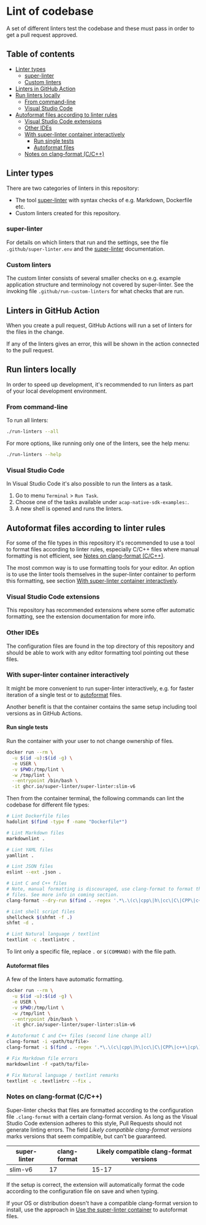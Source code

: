 <!-- omit from toc -->
# Lint of codebase

A set of different linters test the codebase and these must pass in order to
get a pull request approved.

<!-- omit from toc -->
## Table of contents

<!-- ToC GFM -->

- [Linter types](#linter-types)
  - [super-linter](#super-linter)
  - [Custom linters](#custom-linters)
- [Linters in GitHub Action](#linters-in-github-action)
- [Run linters locally](#run-linters-locally)
  - [From command-line](#from-command-line)
  - [Visual Studio Code](#visual-studio-code)
- [Autoformat files according to linter rules](#autoformat-files-according-to-linter-rules)
  - [Visual Studio Code extensions](#visual-studio-code-extensions)
  - [Other IDEs](#other-ides)
  - [With super-linter container interactively](#with-super-linter-container-interactively)
    - [Run single tests](#run-single-tests)
    - [Autoformat files](#autoformat-files)
  - [Notes on clang-format (C/C++)](#notes-on-clang-format-cc)

<!-- /ToC -->

## Linter types

There are two categories of linters in this repository:

- The tool [super-linter](https://github.com/super-linter/super-linter) with
  syntax checks of e.g. Markdown, Dockerfile etc.
- Custom linters created for this repository.

### super-linter

For details on which linters that run and the settings, see the file
`.github/super-linter.env` and the
[super-linter](https://github.com/super-linter/super-linter) documentation.

### Custom linters

The custom linter consists of several smaller checks on e.g. example
application structure and terminology not covered by super-linter. See the
invoking file `.github/run-custom-linters` for what checks that are run.

## Linters in GitHub Action

When you create a pull request, GitHub Actions will run a set of linters for the
files in the change.

If any of the linters gives an error, this will be shown in the action
connected to the pull request.

## Run linters locally

In order to speed up development, it's recommended to run linters as part of
your local development environment.

### From command-line

To run all linters:

```sh
./run-linters --all
```

For more options, like running only one of the linters, see the help menu:

```sh
./run-linters --help
```

### Visual Studio Code

In Visual Studio Code it's also possible to run the linters as a task.

1. Go to menu `Terminal` > `Run Task`.
1. Choose one of the tasks available under `acap-native-sdk-examples:`.
1. A new shell is opened and runs the linters.

## Autoformat files according to linter rules

For some of the file types in this repository it's recommended to use a tool to
format files according to linter rules, especially C/C++ files where manual
formatting is not efficient, see [Notes on clang-format
(C/C++)](#notes-on-clang-format-cc).

The most common way is to use formatting tools for your editor. An option is to
use the linter tools themselves in the super-linter container to perform this
formatting, see section [With super-linter container
interactively](#with-super-linter-container-interactively).

### Visual Studio Code extensions

This repository has recommended extensions where some offer automatic
formatting, see the extension documentation for more info.

### Other IDEs

The configuration files are found in the top directory of this repository and
should be able to work with any editor formatting tool pointing out these files.

### With super-linter container interactively

It might be more convenient to run super-linter interactively, e.g. for faster
iteration of a single test or to [autoformat](#autoformat-files) files.

Another benefit is that the container contains the same setup including tool
versions as in GitHub Actions.

#### Run single tests

Run the container with your user to not change ownership of files.

```sh
docker run --rm \
  -u $(id -u):$(id -g) \
  -e USER \
  -v $PWD:/tmp/lint \
  -w /tmp/lint \
  --entrypoint /bin/bash \
  -it ghcr.io/super-linter/super-linter:slim-v6
```

Then from the container terminal, the following commands can lint the codebase
for different file types:

```sh
# Lint Dockerfile files
hadolint $(find -type f -name "Dockerfile*")

# Lint Markdown files
markdownlint .

# Lint YAML files
yamllint .

# Lint JSON files
eslint --ext .json .

# Lint C and C++ files
# Note, manual formatting is discouraged, use clang-format to format these
# files. See more info in coming section.
clang-format --dry-run $(find . -regex '.*\.\(c\|cpp\|h\|cc\|C\|CPP\|c++\|cp\)$')

# Lint shell script files
shellcheck $(shfmt -f .)
shfmt -d .

# Lint Natural language / textlint
textlint -c .textlintrc .
```

To lint only a specific file, replace `.` or `$(COMMAND)` with the file path.

#### Autoformat files

A few of the linters have automatic formatting.

```sh
docker run --rm \
  -u $(id -u):$(id -g) \
  -e USER \
  -v $PWD:/tmp/lint \
  -w /tmp/lint \
  --entrypoint /bin/bash \
  -it ghcr.io/super-linter/super-linter:slim-v6

# Autoformat C and C++ files (second line change all)
clang-format -i <path/to/file>
clang-format -i $(find . -regex '.*\.\(c\|cpp\|h\|cc\|C\|CPP\|c++\|cp\)$')

# Fix Markdown file errors
markdownlint -f <path/to/file>

# Fix Natural language / textlint remarks
textlint -c .textlintrc --fix .
```

### Notes on clang-format (C/C++)

Super-linter checks that files are formatted according to the configuration
file `.clang-format` with a certain clang-format version. As long as the Visual
Studio Code extension adheres to this style, Pull Requests should not generate
linting errors.
The field *Likely compatible clang-format versions* marks versions that seem
compatible, but can't be guaranteed.

| super-linter | clang-format | Likely compatible clang-format versions |
| ------------ | ------------ | --------------------------------------- |
| slim-v6      | 17           | 15-17                                   |

If the setup is correct, the extension will automatically format the code
according to the configuration file on save and when typing.

If your OS or distribution doesn't have a compatible clang-format version to
install, use the approach in [Use the super-linter
container](#with-super-linter-container-interactively) to autoformat files.
